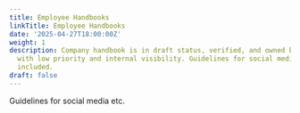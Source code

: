 ```yaml
---
title: Employee Handbooks
linkTitle: Employee Handbooks
date: '2025-04-27T18:00:00Z'
weight: 1
description: Company handbook is in draft status, verified, and owned by Ryan Laird,
  with low priority and internal visibility. Guidelines for social media are also
  included.
draft: false
---
```



Guidelines for social media etc.
